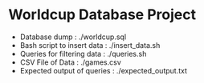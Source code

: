 # Worldcup Database Project
  - Database dump :                 ./worldcup.sql
  - Bash script to insert data :    ./insert_data.sh
  - Queries for filtering data :    ./queries.sh
  - CSV File of Data :              ./games.csv
  - Expected output of queries :    ./expected_output.txt

